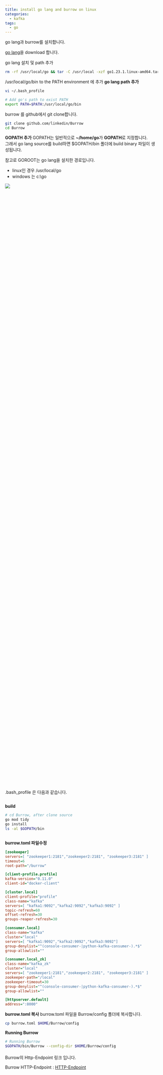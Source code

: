 ```yaml
---
title: install go lang and burrow on linux
categories:
  - kafka
tags: 
  - go
---
```

go lang과 burrow를 설치합니다. 

[go lang](https://go.dev/dl/go1.23.1.linux-amd64.tar.gz)을 download 합니다.

go lang 설치 및 path 추가 
 
```bash
rm -rf /usr/local/go && tar -C /usr/local -xzf go1.23.1.linux-amd64.tar.gz
```

/usr/local/go/bin to the PATH environment 에 추가 
**go lang path 추가**
```bash
vi ~/.bash_profile

# Add go's path to exist PATH
export PATH=$PATH:/usr/local/go/bin
```

burrow 를 github에서 git clone합니다.  
```bash
git clone github.com/linkedin/Burrow
cd Burrow
```

**GOPATH 추가**
GOPATH는 일반적으로 **~/home/go**가  **GOPATH**로 지정합니다.  
그래서 go lang source를 build하면 $GOPATH/bin 폴더에 build binary 파일이 생성됩니다.  

참고로 GOROOT는 go lang을 설치한 경로입니다.
- linux인 경우 /usr/local/go  
- windows 는  c:\go

![](img/2024-09-15-04-44-57.png)

<figure style="width: 100%; height: 50%" class="align-center">
  <img src="{{ site.url }}{{ site.baseurl }}/assets/images/kafka/08-goroot-in-windows.png" alt="">
  <figcaption></figcaption>
</figure> 

.bash_profile 은 다음과 같습니다.

<figure style="width: 100%" class="align-center">
  <img src="{{ site.url }}{{ site.baseurl }}/assets/images/kafka/04-bash-profile.png" alt="">
  <figcaption></figcaption>
</figure> 

**build**
```bash
# cd Burrow, after clone source
go mod tidy
go install
ls -al $GOPATH/bin
```


<figure style="width: 100%" class="align-center">
  <img src="{{ site.url }}{{ site.baseurl }}/assets/images/kafka/07-build-output.png" alt="">
  <figcaption></figcaption>
</figure> 

**burrow.toml 파일수정**
```ini
[zookeeper]
servers=[ "zookeeper1:2181","zookeeper2:2181", "zookeeper3:2181" ]
timeout=6
root-path="/burrow"

[client-profile.profile]
kafka-version="0.11.0"
client-id="docker-client"

[cluster.local]
client-profile="profile"
class-name="kafka"
servers=[ "kafka1:9092","kafka2:9092","kafka3:9092" ]
topic-refresh=60
offset-refresh=30
groups-reaper-refresh=30

[consumer.local]
class-name="kafka"
cluster="local"
servers=[ "kafka1:9092","kafka2:9092","kafka3:9092"]
group-denylist="^(console-consumer-|python-kafka-consumer-).*$"
group-allowlist=""

[consumer.local_zk]
class-name="kafka_zk"
cluster="local"
servers=[ "zookeeper1:2181","zookeeper2:2181", "zookeeper3:2181" ]
zookeeper-path="/local"
zookeeper-timeout=30
group-denylist="^(console-consumer-|python-kafka-consumer-).*$"
group-allowlist=""

[httpserver.default]
address=":8000"
```

**burrow.toml 복사**
burrow.toml 파일을 Burrow/config 폴더에 복사합니다.
```bash
cp burrow.toml $HOME/Burrow/config
```

**Running Burrow**
```bash
# Running Burrow
$GOPATH/bin/Burrow --config-dir $HOME/Burrow/config
```

#### 
Burrow의 Http-Endpoint 링크 입니다.  

Burrow HTTP-Endpoint : [HTTP-Endpoint](https://github.com/linkedin/Burrow/wiki/HTTP-Endpoint)
